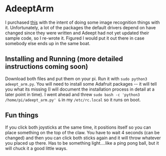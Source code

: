 # AdeeptArm

I purchased [this](https://www.amazon.com/gp/product/B09SG8TLQ1/ref=ppx_yo_dt_b_asin_title_o08_s00?ie=UTF8&psc=1) with the intent of doing some image recognition things with it.  Unfortunately, a lot of the packages the default drivers depend on have changed since they were written and Adeept had not yet updated their sample code, so I re-wrote it.  Figured I would put it out there in case somebody else ends up in the same boat.

## Installing and Running (more detailed instructions coming soon)
Download both files and put them on your pi.  Run it with `sudo python3 adeept_arm.py`.  You will need to install some Adafruit packages -- it will tell you what its missing (I will document the installation process in detail at a later point in time).  I went ahead and threw `sudo bash -c 'python3 /home/pi/adeept_arm.py' &` in my `/etc/rc.local` so it runs on boot.

## Fun things
If you click both joysticks at the same time, it positions itself so you can place something on the top of the claw.  You have to wait 4 seconds (can be changed) and then you can click both sticks again and it will throw whatever you placed up there.  Has to be something light....like a ping pong ball, but it will chuck it a good little ways.
